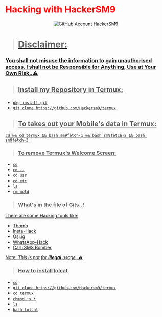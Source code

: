 # <span style="color:red;"> Hacking with HackerSM9 </span>
<p align="center">
<a href="https://github.com/Hackersm9/"><img src="https://img.shields.io/badge/github-HackerSM9-black.svg?style=social&logo=github"
alt="GitHub Account HackerSM9">
</p>

># Disclaimer: 

### You shall not misuse the information to gain unauthorised access. I shall not be Responsible for Anything, Use at Your Own Risk..⚠️

>## Install my Repository in Termux:

* `pkg install git`
* `git clone https://github.com/Hackersm9/termux`

>## To takes out your Mobile's data in Termux:

```
cd && cd termux && bash sm9fetch-1 && bash sm9fetch-2 && bash sm9fetch-3 

```

>### To remove Termux's Welcome Screen:
- `cd`
- `cd ..`
- `cd usr`
- `cd etc`
- `ls`
- `rm motd`

>### What's in the file of Gits..! 
There are some Hacking tools like:

* Tbomb
* Insta-Hack
* Osi.ig
* WhatsApp-Hack
* Call+SMS Bomber

Note: *This is not for **illegal** usage..⚠️*

>### How to install lolcat
* `cd`
* `git clone https://github.com/Hackersm9/termux`
* `cd termux` 
* `chmod +x *`
* `ls`
* `bash lolcat`


